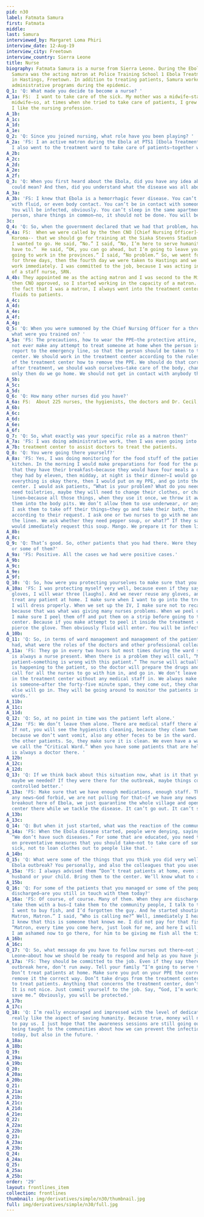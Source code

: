 ```yaml
---
pid: n30
label: Fatmata Samura
first: Fatmata
middle: 
last: Samura
interviewed_by: Margaret Loma Phiri
interview_date: 12-Aug-19
interview_city: Freetown
interview_country: Sierra Leone
title: Nurse
biography: Fatmata Samura is a nurse from Sierra Leone. During the Ebola epidemic,
  Samura was the acting matron at Police Training School 1 Ebola Treatment Center
  in Hastings, Freetown. In addition to treating patients, Samura worked on community
  administrative programs during the epidemic.
Q_1: 'Q: What made you decide to become a nurse? '
A_1a: FS:  I want to take care of the sick. My mother was a midwife—state-certified
  midwife—so, at times when she tried to take care of patients, I grew closer to her.
  I like the nursing profession.
A_1b: 
A_1c: 
A_1d: 
A_1e: 
Q_2: 'Q: Since you joined nursing, what role have you been playing? '
A_2a: 'FS: I an active matron during the Ebola at PTS1 [Ebola Treatment Unit PTS1].
  I also went to the treatment ward to take care of patients—together with the doctor.'
A_2b: 
A_2c: 
A_2d: 
A_2e: 
A_2f: 
Q_3: 'Q: When you first heard about the Ebola, did you have any idea about what that
  could mean? And then, did you understand what the disease was all about?'
A_3a: 
A_3b: 'FS: I knew that Ebola is a hemorrhagic fever disease. You can’t get contact
  with fluid, or even body contact. You can’t be in contact with someone that is positive.
  You will be infected, obviously. You can’t sleep in the same apartment with the
  person, share things in common—no, it should not be done. You will be infected.'
3c: 
Q_4: 'Q: So, when the government declared that we had that problem, how were you engaged?'
A_4a: FS:  When we were called by the then CNO [Chief Nursing Officer]—this is Hosinatu
  Koroma-- that we should go for training at the Siaka Stevens Stadium I told my husband,
  I wanted to go. He said, “No.” I said, “No, I’m here to serve humanity. So, I just
  have to.”  He said, “OK, you can go ahead, but I’m going to leave you here. I’m
  going to work in the provinces.” I said, “No problem.” So, we went for the training
  for three days, then the fourth day we were taken to Hastings and we started to
  work immediately. I was committed to the job, because I was acting in the place
  of a staff nurse, SRN. 
A_4b: They appointed me as the acting matron and I was second to the Ministry. The
  then CNO approved, so I started working in the capacity of a matron. But notwithstanding
  the fact that I was a matron, I always went into the treatment center, to give IV
  fluids to patients. 
A_4c: 
A_4d: 
A_4e: 
A_4f: 
A_4g: 
Q_5: 'Q: When you were summoned by the Chief Nursing Officer for a three-day training,
  what were you trained on? '
A_5a: 'FS: The precautions, how to wear the PPE—the protective attire, that we should
  not ever make any attempt to treat someone at home when the person is sick. We should
  report to the emergency line, so that the person should be taken to the treatment
  center. We should work in the treatment center according to the rules and guidelines
  of the treatment center how to remove the PPE. We should do that correctly, then
  after treatment, we should wash ourselves—take care of the body, change the clothing,
  only then do we go home. We should not get in contact with anybody that is sick. '
A_5b: 
A_5c: 
A_5d: 
Q_6: 'Q: How many other nurses did you have?'
A_6a: FS:  About 225 nurses, the hygienists, the doctors and Dr. Cecil, was the coordinator.
A_6b: 
A_6c: 
A_6d: 
A_6e: 
A_6f: 
Q_7: 'Q: So, what exactly was your specific role as a matron then?'
A_7a: 'FS: I was doing administrative work, then I was even going into the '
A_7b: treatment center to assist doctors to treat the patients.
Q_8: 'Q: You were going there yourself?'
A_8a: 'FS: Yes, I was doing monitoring for the food stuff of the patients and the
  kitchen. In the morning I would make preparations for food for the patients, see
  that they have their breakfast—because they would have four meals a day. Breakfast
  they had by eleven, then midday, at night is their dinner—I would go and make sure
  everything is okay there, then I would put on my PPE, and go into the treatment
  center. I would ask patients, “What is your problem? What do you need?” Maybe they
  need toiletries, maybe they will need to change their clothes, or change the bed
  linen—because all those things, when they use it once, we throw it away. We put
  them into the body pits. We don’t allow them to use underwear, or any linen twice. 
  I ask them to take off their things—they go and take their bath, then I pack them
  according to their request. I ask one or two nurses to go with me and we change
  the linen. We ask whether they need pepper soup, or what?” If they said yes, we
  would immediately request this soup. Mango. We prepare it for them like goat soup.'
A_8b: 
A_8c: 
Q_9: 'Q: That’s good. So, other patients that you had there. Were they already positive,
  or some of them?'
A_9a: 'FS: Positive. All the cases we had were positive cases.'
A_9b: 
A_9c: 
A_9e: 
A_9f: 
Q_10: 'Q: So, how were you protecting yourselves to make sure that you were not infected?'
A_10a: 'FS: I was protecting myself very well, because even if they say to wear two
  gloves, I will wear three [laughs]. And we never reuse any gloves, and we never
  treat any patient at home. I make sure when I want to go into the treatment center
  I will dress properly. When we set up the IV, I make sure not to recap the needle,
  because that was what was giving many nurses problems. When we peel off the plasters
  I make sure I peel them off and put them on a strip before going to the treatment
  center. Because if you make attempt to peel it inside the treatment center, it will
  pierce the glove. Then obviously fluid will enter. You will be infected. '
A_10b: 
Q_11: 'Q: So, in terms of ward management and management of the patients that you
  had, what were the roles of the doctors and other professional colleagues?'
A_11a: 'FS: They go in every two hours but most times during the ward setting, there
  is always a nurse present. When there is a problem they will call, “Matron, this
  patient—something is wrong with this patient.” The nurse will actually explain what
  is happening to the patient, so the doctor will prepare the drugs and go in. We
  call for all the nurses to go with him in, and go in. We don’t leave the patients
  in the treatment center without any medical staff in. We always make sure there
  is someone—after the forty-five minute span, they come out, they change and someone
  else will go in. They will be going around to monitor the patients in the various
  wards.'
A_11b: 
A_11c: 
A_11d: 
Q_12: 'Q: So, at no point in time was the patient left alone.'
A_12a: 'FS: We don’t leave them alone. There are medical staff there always working.
  If not, you will see the hygienists cleaning, because they clean twenty-four hours,
  because we don’t want vomit, also any other feces to be in the ward. It will upset
  the other patients. So, they make sure it is clean. We even have a ward here that
  we call the “Critical Ward.” When you have some patients that are helpless, there
  is always a doctor there. '
A_12b: 
A_12c: 
A_12d: 
Q_13: 'Q: If we think back about this situation now, what is it that you think that
  maybe we needed? If they were there for the outbreak, maybe things could have been
  controlled better.'
A_13a: 'FS: Make sure that we have enough medications, enough staff. Then, if we get
  any news—God forbid, we are not pulling for that—if we have any news there is a
  breakout here of Ebola, we just quarantine the whole village and open a treatment
  center there while we tackle the disease. It can’t go out. It can’t spread.'
A_13b: 
A_13c: 
Q_14: 'Q: But when it just started, what was the reaction of the communities itself? '
A_14a: 'FS: When the Ebola disease started, people were denying, saying, it’s a lie.
  “We don’t have such diseases.” For some that are educated, you need to advise them
  on preventative measures that you should take—not to take care of someone that is
  sick, not to loan clothes out to people like that. '
A_14b: 
Q_15: 'Q: What were some of the things that you think you did very well, during the
  Ebola outbreak? You personally, and also the colleagues that you used to work with.'
A_15a: 'FS: I always advised them “Don’t treat patients at home, even if it’s your
  husband or your child. Bring them to the center. We’ll know what to do.” '
A_15b: 
Q_16: 'Q: For some of the patients that you managed or some of the people that you
  discharged—are you still in touch with them today?'
A_16a: 'FS: Of course, of course. Many of them. When they are discharged I have to
  take them with a bus—I take them to the community people, I talk to them. One time
  I went to buy fish, and I’d forgotten the guy. And he started shouting——“Oh, Matron,
  Matron, Matron.” I said, “Who is calling me?” Well, immediately I heard “Matron,”
  I knew that this is someone that knows me. I did not pay for that fish. He says,
  “Matron, every time you come here, just look for me, and here I will give you fish.”
  I am ashamed now to go there, for him to be giving me fish all the time. '
A_16b: 
A_16c: 
Q_17: 'Q: So, what message do you have to fellow nurses out there—not just in Sierra
  Leone—about how we should be ready to respond and help as you have just explained?'
A_17a: 'FS: They should be committed to the job. Even if they say there is an Ebola
  outbreak here, don’t run away. Tell your family “I’m going to serve the community.”
  Don’t treat patients at home. Make sure you put on your PPE the correct way, and
  remove it the correct way. Don’t take drugs from the treatment center to your house
  to treat patients. Anything that concerns the treatment center, don’t take it home.
  It is not nice. Just commit yourself to the job. Say, “God, I’m working for humanity,
  save me.” Obviously, you will be protected.'
A_17b: 
A_17c: 
Q_18: 'Q: I’m really encouraged and impressed with the level of dedication, and I
  really like the aspect of saving humanity. Because true, money will never be enough
  to pay us. I just hope that the awareness sessions are still going out, you know,
  being taught to the communities about how we can prevent the infections—not just
  today, but also in the future. '
A_18a: 
A_18b: 
Q_19: 
A_19a: 
A_19b: 
Q_20: 
A_20a: 
A_20b: 
Q_21: 
A_21a: 
A_21b: 
A_21c: 
A_21d: 
A_21e: 
Q_22: 
A_22a: 
A_22b: 
Q_23: 
A_23a: 
A_23b: 
Q_24: 
A_24a: 
Q_25: 
A_25a: 
A_25b: 
order: '29'
layout: frontlines_item
collection: frontlines
thumbnail: img/derivatives/simple/n30/thumbnail.jpg
full: img/derivatives/simple/n30/full.jpg
---
```

